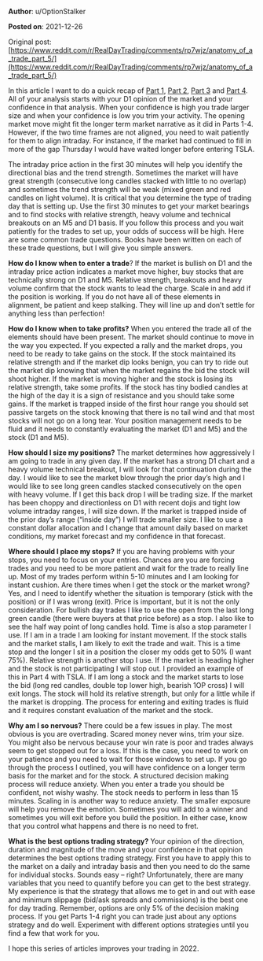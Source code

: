 **Author**: u/OptionStalker

**Posted on**: 2021-12-26

Original post: [https://www.reddit.com/r/RealDayTrading/comments/rp7wjz/anatomy_of_a_trade_part_5/](https://www.reddit.com/r/RealDayTrading/comments/rp7wjz/anatomy_of_a_trade_part_5/)

  

In this article I want to do a quick recap of [Part 1](https://www.reddit.com/r/RealDayTrading/comments/rno5zv/anatomy_of_a_trade_part_1/), [Part 2](https://www.reddit.com/r/RealDayTrading/comments/robv38/the_anatomy_of_a_trade_part_2/), [Part 3](https://www.reddit.com/r/RealDayTrading/comments/romm1f/anatomy_of_a_trade_part_3/) and [Part 4](https://www.reddit.com/r/RealDayTrading/comments/roxd8f/anatomy_of_a_trade_part_4/). All of your analysis starts with your D1 opinion of the market and your confidence in that analysis. When your confidence is high you trade larger size and when your confidence is low you trim your activity. The opening market move might fit the longer term market narrative as it did in Parts 1-4. However, if the two time frames are not aligned, you need to wait patiently for them to align intraday. For instance, if the market had continued to fill in more of the gap Thursday I would have waited longer before entering TSLA. 

The intraday price action in the first 30 minutes will help you identify the directional bias and the trend strength. Sometimes the market will have great strength (consecutive long candles stacked with little to no overlap) and sometimes the trend strength will be weak (mixed green and red candles on light volume). It is critical that you determine the type of trading day that is setting up. Use the first 30 minutes to get your market bearings and to find stocks with relative strength, heavy volume and technical breakouts on an M5 and D1 basis. If you follow this process and you wait patiently for the trades to set up, your odds of success will be high. Here are some common trade questions. Books have been written on each of these trade questions, but I will give you simple answers. 

**How do I know when to enter a trade**? If the market is bullish on D1 and the intraday price action indicates a market move higher, buy stocks that are technically strong on D1 and M5. Relative strength, breakouts and heavy volume confirm that the stock wants to lead the charge. Scale in and add if the position is working. If you do not have all of these elements in alignment, be patient and keep stalking. They will line up and don’t settle for anything less than perfection!

**How do I know when to take profits?** When you entered the trade all of the elements should have been present. The market should continue to move in the way you expected. If you expected a rally and the market drops, you need to be ready to take gains on the stock. If the stock maintained its relative strength and if the market dip looks benign, you can try to ride out the market dip knowing that when the market regains the bid the stock will shoot higher. If the market is moving higher and the stock is losing its relative strength, take some profits. If the stock has tiny bodied candles at the high of the day it is a sign of resistance and you should take some gains. If the market is trapped inside of the first hour range you should set passive targets on the stock knowing that there is no tail wind and that most stocks will not go on a long tear. Your position management needs to be fluid and it needs to constantly evaluating the market (D1 and M5) and the stock (D1 and M5).

**How should I size my positions?** The market determines how aggressively I am going to trade in any given day. If the market has a strong D1 chart and a heavy volume technical breakout, I will look for that continuation during the day. I would like to see the market blow through the prior day’s high and I would like to see long green candles stacked consecutively on the open with heavy volume. If I get this back drop I will be trading size. If the market has been choppy and directionless on D1 with recent dojis and tight low volume intraday ranges, I will size down. If the market is trapped inside of the prior day’s range (“inside day”) I will trade smaller size. I like to use a constant dollar allocation and I change that amount daily based on market conditions, my market forecast and my confidence in that forecast.

**Where should I place my stops?** If you are having problems with your stops, you need to focus on your entries. Chances are you are forcing trades and you need to be more patient and wait for the trade to really line up. Most of my trades perform within 5-10 minutes and I am looking for instant cushion. Are there times when I get the stock or the market wrong? Yes, and I need to identify whether the situation is temporary (stick with the position) or if I was wrong (exit). Price is important, but it is not the only consideration. For bullish day trades I like to use the open from the last long green candle (there were buyers at that price before) as a stop. I also like to see the half way point of long candles hold. Time is also a stop parameter I use. If I am in a trade I am looking for instant movement. If the stock stalls and the market stalls, I am likely to exit the trade and wait. This is a time stop and the longer I sit in a position the closer my odds get to 50% (I want 75%). Relative strength is another stop I use. If the market is heading higher and the stock is not participating I will stop out. I provided an example of this in Part 4 with TSLA. If I am long a stock and the market starts to lose the bid (long red candles, double top lower high, bearish 1OP cross) I will exit longs. The stock will hold its relative strength, but only for a little while if the market is dropping. The process for entering and exiting trades is fluid and it requires constant evaluation of the market and the stock. 

**Why am I so nervous?** There could be a few issues in play. The most obvious is you are overtrading. Scared money never wins, trim your size. You might also be nervous because your win rate is poor and trades always seem to get stopped out for a loss. If this is the case, you need to work on your patience and you need to wait for those windows to set up. If you go through the process I outlined, you will have confidence on a longer term basis for the market and for the stock. A structured decision making process will reduce anxiety. When you enter a trade you should be confident, not wishy washy. The stock needs to perform in less than 15 minutes. Scaling in is another way to reduce anxiety. The smaller exposure will help you remove the emotion. Sometimes you will add to a winner and sometimes you will exit before you build the position. In either case, know that you control what happens and there is no need to fret.

**What is the best options trading strategy?** Your opinion of the direction, duration and magnitude of the move and your confidence in that opinion determines the best options trading strategy. First you have to apply this to the market on a daily and intraday basis and then you need to do the same for individual stocks. Sounds easy – right? Unfortunately, there are many variables that you need to quantify before you can get to the best strategy. My experience is that the strategy that allows me to get in and out with ease and minimum slippage (bid/ask spreads and commissions) is the best one for day trading. Remember, options are only 5% of the decision making process. If you get Parts 1-4 right you can trade just about any options strategy and do well. Experiment with different options strategies until you find a few that work for you.

I hope this series of articles improves your trading in 2022.